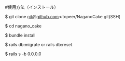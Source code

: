 #使用方法（インストール）

$ git clone git@github.com:utopeer/NaganoCake.git(SSH)

$ cd nagano_cake

$ bundle install

$ rails db:migrate  or  rails db:reset

$ rails s -b 0.0.0.0
